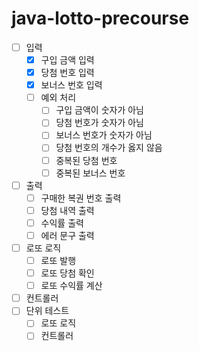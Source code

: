# java-lotto-precourse

- [ ] 입력
    - [x] 구입 금액 입력
    - [x] 당첨 번호 입력
    - [x] 보너스 번호 입력
    - [ ] 예외 처리
        - [ ] 구입 금액이 숫자가 아님
        - [ ] 당첨 번호가 숫자가 아님
        - [ ] 보너스 번호가 숫자가 아님
        - [ ] 당첨 번호의 개수가 옳지 않음
        - [ ] 중복된 당첨 번호
        - [ ] 중복된 보너스 번호
- [ ] 출력
    - [ ] 구매한 복권 번호 출력
    - [ ] 당첨 내역 출력
    - [ ] 수익률 출력
    - [ ] 에러 문구 출력
- [ ] 로또 로직
    - [ ] 로또 발행
    - [ ] 로또 당첨 확인
    - [ ] 로또 수익률 계산
- [ ] 컨트롤러
- [ ] 단위 테스트
    - [ ] 로또 로직
    - [ ] 컨트롤러